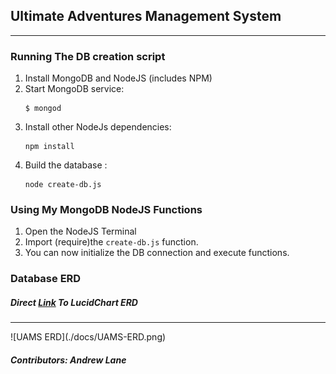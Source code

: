 ## Ultimate Adventures Management System

<hr>

### Running The DB creation script

1. Install MongoDB and NodeJS (includes NPM)
2. Start MongoDB service:
    ```
    $ mongod
    ```
3. Install other NodeJs dependencies:
    ```
    npm install
    ```
4. Build the database :
    ```
    node create-db.js
    ```

### Using My MongoDB NodeJS Functions

1. Open the NodeJS Terminal
2. Import (require)the ```create-db.js``` function.
3. You can now initialize the DB connection and execute functions.

### Database ERD
##### Direct [Link](https://www.lucidchart.com/invitations/accept/c1603f37-2065-44e4-8d12-055bbb6cebf0) To LucidChart ERD
<hr>
![UAMS ERD](./docs/UAMS-ERD.png)


##### Contributors: Andrew Lane